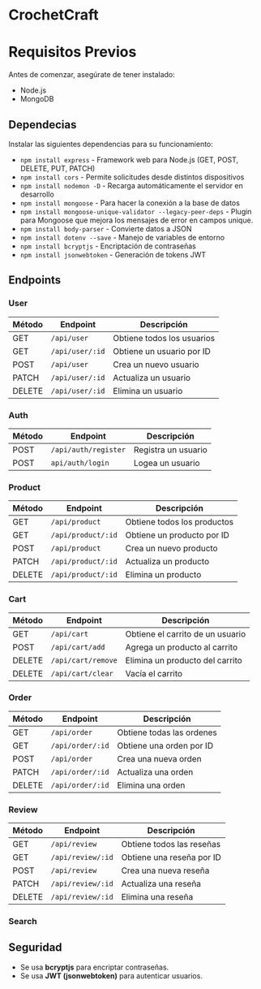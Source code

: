 # CrochetCraft
# Requisitos Previos
Antes de comenzar, asegúrate de tener instalado:
* Node.js
* MongoDB

## Dependecias
Instalar las siguientes dependencias para su funcionamiento:
* `npm install express` - Framework web para Node.js (GET, POST, DELETE, PUT, PATCH)
* `npm install cors` - Permite solicitudes desde distintos dispositivos
* `npm install nodemon -D` - Recarga automáticamente el servidor en desarrollo
* `npm install mongoose` - Para hacer la conexión a la base de datos
* `npm install mongoose-unique-validator --legacy-peer-deps` -  Plugin para Mongoose que mejora los mensajes de error en campos unique.
* `npm install body-parser` - Convierte datos a JSON
* `npm install dotenv --save` - Manejo de variables de entorno
* `npm install bcryptjs` - Encriptación de contraseñas
* `npm install jsonwebtoken` - Generación de tokens JWT

## Endpoints
### User
| Método | Endpoint | Descripción |
|--------|----------|-------------|
| GET    | `/api/user` | Obtiene todos los usuarios |
| GET    | `/api/user/:id` | Obtiene un usuario por ID |
| POST   | `/api/user` | Crea un nuevo usuario |
| PATCH  | `/api/user/:id` | Actualiza un usuario |
| DELETE | `/api/user/:id` | Elimina un usuario |

### Auth
| Método | Endpoint | Descripción |
|--------|----------|-------------|
| POST   | `/api/auth/register` | Registra un usuario |
| POST   | `api/auth/login` | Logea un usuario|

### Product
| Método | Endpoint | Descripción |
|--------|----------|-------------|
| GET    | `/api/product` | Obtiene todos los productos |
| GET    | `/api/product/:id` | Obtiene un producto por ID |
| POST   | `/api/product` | Crea un nuevo producto |
| PATCH  | `/api/product/:id` | Actualiza un producto |
| DELETE | `/api/product/:id` | Elimina un producto |

### Cart
| Método | Endpoint | Descripción |
|--------|----------|-------------|
| GET    | `/api/cart` | Obtiene el carrito de un usuario|
| POST   | `/api/cart/add` | Agrega un producto al carrito |
| DELETE | `/api/cart/remove` | Elimina un producto del carrito |
| DELETE | `/api/cart/clear` | Vacía el carrito |

### Order
| Método | Endpoint | Descripción |
|--------|----------|-------------|
| GET    | `/api/order` | Obtiene todas las ordenes |
| GET    | `/api/order/:id` | Obtiene una orden por ID |
| POST   | `/api/order` | Crea una nueva orden |
| PATCH  | `/api/order/:id` | Actualiza una orden |
| DELETE | `/api/order/:id` | Elimina una orden |

### Review
| Método | Endpoint | Descripción |
|--------|----------|-------------|
| GET    | `/api/review` | Obtiene todos las reseñas |
| GET    | `/api/review/:id` | Obtiene una reseña por ID |
| POST   | `/api/review` | Crea una nueva reseña |
| PATCH  | `/api/review/:id` | Actualiza una reseña |
| DELETE | `/api/review/:id` | Elimina una reseña |

### Search

## Seguridad
* Se usa **bcryptjs** para encriptar contraseñas.
* Se usa **JWT (jsonwebtoken)** para autenticar usuarios.
